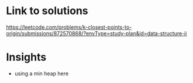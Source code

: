 # Link to solutions
https://leetcode.com/problems/k-closest-points-to-origin/submissions/872570868/?envType=study-plan&id=data-structure-ii

# Insights
* using a min heap here